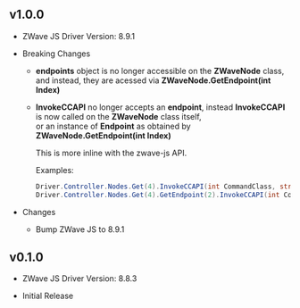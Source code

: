 ## v1.0.0

 - ZWave JS Driver Version: 8.9.1

 - Breaking Changes
   - **endpoints** object is no longer accessible on the **ZWaveNode** class, and instead, they are acessed via **ZWaveNode.GetEndpoint(int Index)**
   - **InvokeCCAPI** no longer accepts an **endpoint**, instead **InvokeCCAPI** is now called on the **ZWaveNode** class itself,  
     or an instance of **Endpoint** as obtained by **ZWaveNode.GetEndpoint(int Index)**

     This is more inline with the zwave-js API.

     Examples:

     ```c#
     Driver.Controller.Nodes.Get(4).InvokeCCAPI(int CommandClass, string Method, params object[] Params)
     Driver.Controller.Nodes.Get(4).GetEndpoint(2).InvokeCCAPI(int CommandClass, string Method, params object[] Params)
     ```  

 - Changes
   - Bump ZWave JS to 8.9.1


## v0.1.0

 - ZWave JS Driver Version: 8.8.3

 - Initial Release
